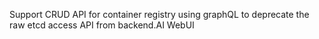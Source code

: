Support CRUD API for container registry using graphQL to deprecate the raw etcd access API from backend.AI WebUI
